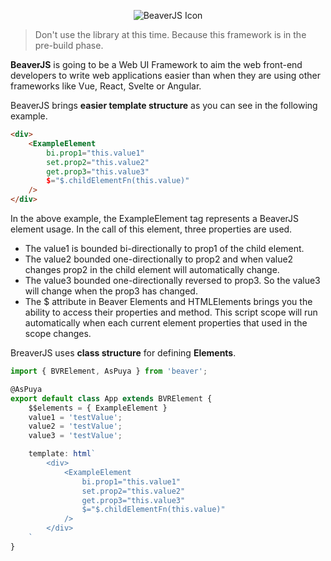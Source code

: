 <p align="center" style="text-align: center;">
  <img src="https://bitbucket.org/tameshkgroup/beaverjs/raw/0749cc5b50e3fd8b844cab8e30ce8dff5bf21339/images/icon.svg?raw=true" alt="BeaverJS Icon"/>
</p>

> Don't use the library at this time.
> Because this framework is in the pre-build phase.

**BeaverJS** is going to be a Web UI Framework to aim the web front-end developers to write web applications easier than when they are using other frameworks like Vue, React, Svelte or Angular.



BeaverJS brings **easier template structure** as you can see in the following example.

```html
<div>
	<ExampleElement
		bi.prop1="this.value1"
		set.prop2="this.value2"
		get.prop3="this.value3"
		$="$.childElementFn(this.value)"
    />
</div>
```

In the above example, the ExampleElement tag represents a BeaverJS element usage. In the call of this element, three properties are used.

- The value1 is bounded bi-directionally to prop1 of the child element. 
- The value2 bounded one-directionally to prop2 and when value2 changes prop2 in the child element will automatically change.
- The value3 bounded one-directionally reversed to prop3. So the value3 will change when the prop3 has changed.
- The $ attribute in Beaver Elements and HTMLElements brings you the ability to access their properties and method. This script scope will run automatically when each current element properties that used in the scope changes.

BreaverJS uses **class structure** for defining **Elements**.

```typescript
import { BVRElement, AsPuya } from 'beaver';

@AsPuya
export default class App extends BVRElement {
    $$elements = { ExampleElement }
    value1 = 'testValue';
	value2 = 'testValue';
	value3 = 'testValue';

	template: html`
		<div>
			<ExampleElement
				bi.prop1="this.value1"
				set.prop2="this.value2"
				get.prop3="this.value3"
				$="$.childElementFn(this.value)"
        	/>
        </div>
	`
}
```